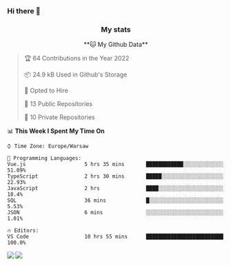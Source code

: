 ### Hi there 👋

<!--
**DamianKocjan/DamianKocjan** is a ✨ _special_ ✨ repository because its `README.md` (this file) appears on your GitHub profile.

Here are some ideas to get you started:

- 🔭 I’m currently working on ...
- 🌱 I’m currently learning ...
- 👯 I’m looking to collaborate on ...
- 🤔 I’m looking for help with ...
- 💬 Ask me about ...
- 📫 How to reach me: ...
- 😄 Pronouns: ...
- ⚡ Fun fact: ...
-->

<h3 align="center">My stats</h3>

<p align="center">
    <!--START_SECTION:waka-->
**🐱 My Github Data** 

> 🏆 64 Contributions in the Year 2022
 > 
> 📦 24.9 kB Used in Github's Storage 
 > 
> 💼 Opted to Hire
 > 
> 📜 13 Public Repositories 
 > 
> 🔑 10 Private Repositories  
 > 
📊 **This Week I Spent My Time On** 

```text
⌚︎ Time Zone: Europe/Warsaw

💬 Programming Languages: 
Vue.js                   5 hrs 35 mins       ████████████░░░░░░░░░░░░░   51.09% 
TypeScript               2 hrs 30 mins       █████░░░░░░░░░░░░░░░░░░░░   22.93% 
JavaScript               2 hrs               ████░░░░░░░░░░░░░░░░░░░░░   18.4% 
SQL                      36 mins             █░░░░░░░░░░░░░░░░░░░░░░░░   5.53% 
JSON                     6 mins              ░░░░░░░░░░░░░░░░░░░░░░░░░   1.01%

🔥 Editors: 
VS Code                  10 hrs 55 mins      █████████████████████████   100.0%

```


<!--END_SECTION:waka-->
</p>

<img align="left" src="https://github-readme-stats.vercel.app/api?username=DamianKocjan&&layout=compact&count_private=true&show_icons=true&hide_border=true&include_all_commits=true&bg_color=0D1117&title_color=FFFFFF&text_color=FFFFFF&icon_color=FFFFFF">
<img align="left" src="https://github-readme-stats.vercel.app/api/top-langs/?username=DamianKocjan&layout=compact&hide_border=true&card_width=250&bg_color=0D1117&title_color=FFFFFF&text_color=FFFFFF&icon_color=FFFFFF">
